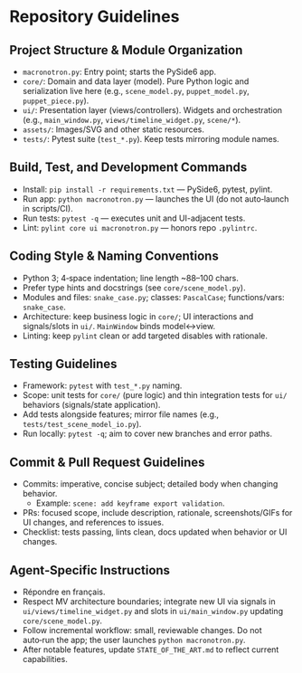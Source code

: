 # Repository Guidelines

## Project Structure & Module Organization
- `macronotron.py`: Entry point; starts the PySide6 app.
- `core/`: Domain and data layer (model). Pure Python logic and serialization live here (e.g., `scene_model.py`, `puppet_model.py`, `puppet_piece.py`).
- `ui/`: Presentation layer (views/controllers). Widgets and orchestration (e.g., `main_window.py`, `views/timeline_widget.py`, `scene/*`).
- `assets/`: Images/SVG and other static resources.
- `tests/`: Pytest suite (`test_*.py`). Keep tests mirroring module names.

## Build, Test, and Development Commands
- Install: `pip install -r requirements.txt` — PySide6, pytest, pylint.
- Run app: `python macronotron.py` — launches the UI (do not auto‑launch in scripts/CI).
- Run tests: `pytest -q` — executes unit and UI-adjacent tests.
- Lint: `pylint core ui macronotron.py` — honors repo `.pylintrc`.

## Coding Style & Naming Conventions
- Python 3; 4‑space indentation; line length ~88–100 chars.
- Prefer type hints and docstrings (see `core/scene_model.py`).
- Modules and files: `snake_case.py`; classes: `PascalCase`; functions/vars: `snake_case`.
- Architecture: keep business logic in `core/`; UI interactions and signals/slots in `ui/`. `MainWindow` binds model↔view.
- Linting: keep `pylint` clean or add targeted disables with rationale.

## Testing Guidelines
- Framework: `pytest` with `test_*.py` naming.
- Scope: unit tests for `core/` (pure logic) and thin integration tests for `ui/` behaviors (signals/state application).
- Add tests alongside features; mirror file names (e.g., `tests/test_scene_model_io.py`).
- Run locally: `pytest -q`; aim to cover new branches and error paths.

## Commit & Pull Request Guidelines
- Commits: imperative, concise subject; detailed body when changing behavior.
  - Example: `scene: add keyframe export validation`.
- PRs: focused scope, include description, rationale, screenshots/GIFs for UI changes, and references to issues.
- Checklist: tests passing, lints clean, docs updated when behavior or UI changes.

## Agent‑Specific Instructions
- Répondre en français.
- Respect MV architecture boundaries; integrate new UI via signals in `ui/views/timeline_widget.py` and slots in `ui/main_window.py` updating `core/scene_model.py`.
- Follow incremental workflow: small, reviewable changes. Do not auto‑run the app; the user launches `python macronotron.py`.
- After notable features, update `STATE_OF_THE_ART.md` to reflect current capabilities.
